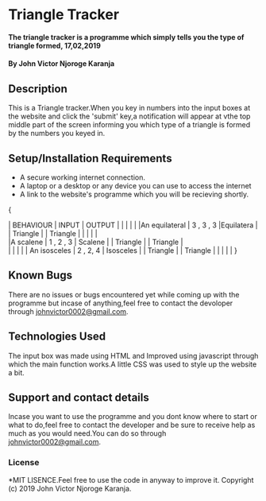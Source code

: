 # Triangle Tracker
#### The triangle tracker is a programme which simply tells you the type of triangle formed, 17,02,2019
#### By John Victor Njoroge Karanja
## Description
This is a Triangle tracker.When you key in numbers into the input boxes at the website and click the 'submit' key,a notification will appear at vthe top middle part of the screen informing you which type of a triangle is formed by the numbers you keyed in. 
## Setup/Installation Requirements
* A secure working internet connection.
* A laptop or a desktop or any device you can use to access the internet
* A link to the website's programme which you will be recieving shortly.



{                                                            


  | BEHAVIOUR      |            INPUT     |       OUTPUT        |
  |                |                      |                     |
  |An equilateral  |   3 , 3 , 3          |Equilatera           |
  |  Triangle      |                      |   Triangle          |
  |                |                      |                     |  
  |A scalene       |    1 , 2 , 3         | Scalene             | 
  |   Triangle     |                      |   Triangle          |  
  |                |                      |                     |
  | An isosceles   |    2 , 2, 4          |  Isosceles          |
  |    Triangle    |                      |    Triangle         |
  |                |                      |                     |
}
## Known Bugs
There are no issues or bugs encountered yet while coming up with the programme but incase of anything,feel free to contact the devoloper through johnvictor0002@gmail.com. 
## Technologies Used
The input box was made using HTML and Improved using javascript through which the main function works.A little CSS was used to style up the website a bit.
## Support and contact details
Incase you want to use the programme and you dont know where to start or what to do,feel free to contact the developer and be sure to receive help as much as you would need.You can do so through johnvictor0002@gmail.com.
### License
*MIT LISENCE.Feel free to use the code in anyway to improve it.
Copyright (c) 2019 John Victor Njoroge Karanja.
